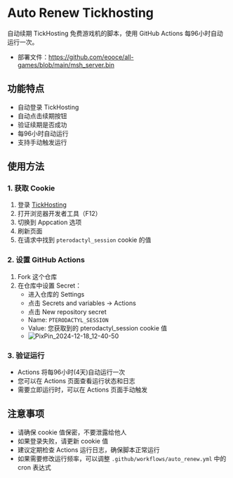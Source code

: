 # Auto Renew Tickhosting

自动续期 TickHosting 免费游戏机的脚本，使用 GitHub Actions 每96小时自动运行一次。
- 部署文件：https://github.com/eooce/all-games/blob/main/msh_server.bin

## 功能特点

- 自动登录 TickHosting
- 自动点击续期按钮
- 验证续期是否成功
- 每96小时自动运行
- 支持手动触发运行

## 使用方法

### 1. 获取 Cookie

1. 登录 [TickHosting](https://tickhosting.com/auth/login)
2. 打开浏览器开发者工具（F12）
3. 切换到 Appcation 选项
4. 刷新页面
5. 在请求中找到 `pterodactyl_session` cookie 的值

### 2. 设置 GitHub Actions

1. Fork 这个仓库
2. 在仓库中设置 Secret：
   - 进入仓库的 Settings
   - 点击 Secrets and variables -> Actions
   - 点击 New repository secret
   - Name: `PTERODACTYL_SESSION`
   - Value: 您获取到的 pterodactyl_session cookie 值
   - ![PixPin_2024-12-18_12-40-50](https://github.com/user-attachments/assets/3ce6fa9e-611e-4810-a0ca-f35ddbe91400)


### 3. 验证运行

- Actions 将每96小时(4天)自动运行一次
- 您可以在 Actions 页面查看运行状态和日志
- 需要立即运行时，可以在 Actions 页面手动触发

## 注意事项

- 请确保 cookie 值保密，不要泄露给他人
- 如果登录失败，请更新 cookie 值
- 建议定期检查 Actions 运行日志，确保脚本正常运行
- 如果需要修改运行频率，可以调整 `.github/workflows/auto_renew.yml` 中的 cron 表达式
